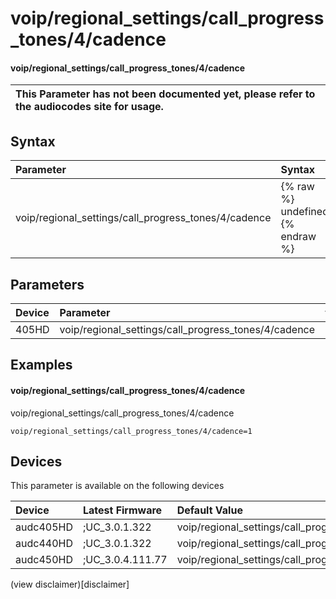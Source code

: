 ﻿---
description: voip/regional_settings/call_progress_tones/4/cadence
search: false
---

# voip/regional_settings/call_progress_tones/4/cadence

#### voip/regional_settings/call_progress_tones/4/cadence


| This Parameter has not been documented yet, please refer to the audiocodes site for usage.  |
| :--- |

## Syntax
| Parameter | Syntax |
| :--- | :--- |
|voip/regional_settings/call_progress_tones/4/cadence | {% raw %} undefined {% endraw %} |

## Parameters
|Device|Parameter|value|Description|
|:---|:---|:---|:---|
| 405HD | voip/regional_settings/call_progress_tones/4/cadence |  |  |

## Examples
#### voip/regional_settings/call_progress_tones/4/cadence

voip/regional_settings/call_progress_tones/4/cadence

```
voip/regional_settings/call_progress_tones/4/cadence=1
```

## Devices
This parameter is available on the following devices

| Device | Latest Firmware | Default Value |
|:---|:---|:---|
| audc405HD | ;UC_3.0.1.322 | voip/regional_settings/call_progress_tones/4/cadence=1 
| audc440HD | ;UC_3.0.1.322 | voip/regional_settings/call_progress_tones/4/cadence=1 
| audc450HD | ;UC_3.0.4.111.77 | voip/regional_settings/call_progress_tones/4/cadence=1 

(view disclaimer)[disclaimer]
